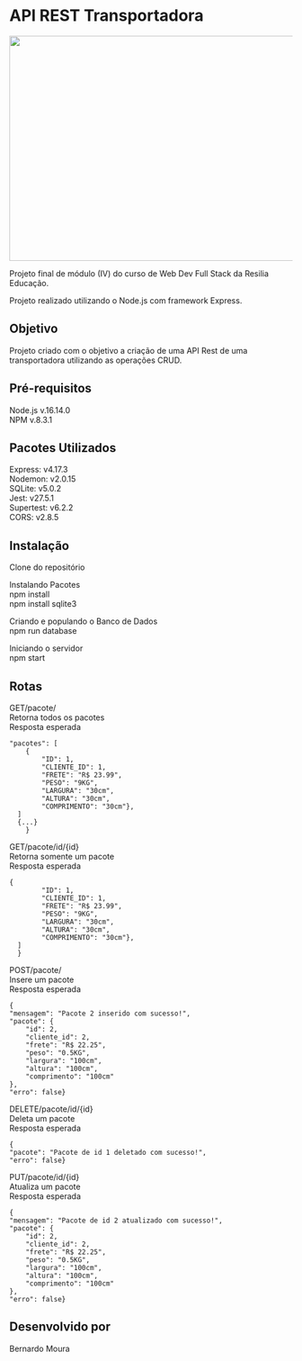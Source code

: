 <h1>API REST Transportadora</h1>

<img src="https://cargox.com.br/wp-content/uploads/2018/03/Um-novo-fator-que-est%C3%A1-mudando-o-modelo-tradicional-de-transportadoras.jpg" width="1000px" height="400px">

Projeto final de módulo (IV) do curso de Web Dev Full Stack da Resilia Educação.

Projeto realizado utilizando o Node.js com framework Express.

##

<h2>Objetivo</h2>

Projeto criado com o objetivo a criação de uma API Rest de uma transportadora utilizando as operações CRUD.

##

<h2>Pré-requisitos</h2>

Node.js v.16.14.0<br>
NPM v.8.3.1

##

<h2>Pacotes Utilizados</h2>

Express: v4.17.3<br>
Nodemon: v2.0.15<br>
SQLite: v5.0.2<br>
Jest: v27.5.1<br>
Supertest: v6.2.2<br>
CORS: v2.8.5

<h2>Instalação</h2>

Clone do repositório


Instalando Pacotes<br>
npm install<br>
npm install sqlite3<br>

Criando e populando o Banco de Dados<br>
npm run database<br>

Iniciando o servidor<br>
npm start

## Rotas
GET/pacote/<br>
Retorna todos os pacotes<br>
Resposta esperada

	"pacotes": [
		{
			"ID": 1,
			"CLIENTE_ID": 1,
			"FRETE": "R$ 23.99",
			"PESO": "9KG",
			"LARGURA": "30cm",
			"ALTURA": "30cm",
			"COMPRIMENTO": "30cm"},
      ]
      {...}
		}
    
GET/pacote/id/{id}<br>
Retorna somente um pacote<br>
Resposta esperada

	{
			"ID": 1,
			"CLIENTE_ID": 1,
			"FRETE": "R$ 23.99",
			"PESO": "9KG",
			"LARGURA": "30cm",
			"ALTURA": "30cm",
			"COMPRIMENTO": "30cm"},
      ]
      }
      
POST/pacote/<br>
Insere um pacote<br>
Resposta esperada

	{
	"mensagem": "Pacote 2 inserido com sucesso!",
	"pacote": {
		"id": 2,
		"cliente_id": 2,
		"frete": "R$ 22.25",
		"peso": "0.5KG",
		"largura": "100cm",
		"altura": "100cm",
		"comprimento": "100cm"
	},
	"erro": false}

      
      
 DELETE/pacote/id/{id}<br>
 Deleta um pacote<br>
 Resposta esperada
 
 
 	{
	"pacote": "Pacote de id 1 deletado com sucesso!",
	"erro": false}
 
 PUT/pacote/id/{id}<br>
 Atualiza um pacote<br>
 Resposta esperada
 
 	{
	"mensagem": "Pacote de id 2 atualizado com sucesso!",
	"pacote": {
		"id": 2,
		"cliente_id": 2,
		"frete": "R$ 22.25",
		"peso": "0.5KG",
		"largura": "100cm",
		"altura": "100cm",
		"comprimento": "100cm"
	},
	"erro": false}
      
  <h2>Desenvolvido por</h2>
  Bernardo Moura
  
      
      
		

